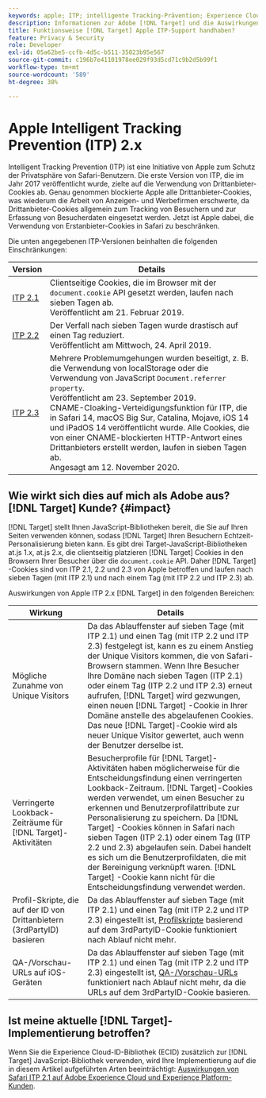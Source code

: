 ```yaml
---
keywords: apple; ITP; intelligente Tracking-Prävention; Experience Cloud ID; ecid; itp
description: Informationen zur Adobe [!DNL Target] und die Auswirkungen der Initiative Apple Intelligent Tracking Prevention (ITP) zum Schutz der Privatsphäre von Safari-Benutzern.
title: Funktionsweise [!DNL Target] Apple ITP-Support handhaben?
feature: Privacy & Security
role: Developer
exl-id: 05a62be5-ccfb-4d5c-b511-35023b95e567
source-git-commit: c196b7e41101978ee029f93d5cd71c9b2d5b99f1
workflow-type: tm+mt
source-wordcount: '589'
ht-degree: 38%

---
```


# Apple Intelligent Tracking Prevention (ITP) 2.x

Intelligent Tracking Prevention (ITP) ist eine Initiative von Apple zum Schutz der Privatsphäre von Safari-Benutzern. Die erste Version von ITP, die im Jahr 2017 veröffentlicht wurde, zielte auf die Verwendung von Drittanbieter-Cookies ab. Genau genommen blockierte Apple alle Drittanbieter-Cookies, was wiederum die Arbeit von Anzeigen- und Werbefirmen erschwerte, da Drittanbieter-Cookies allgemein zum Tracking von Besuchern und zur Erfassung von Besucherdaten eingesetzt werden. Jetzt ist Apple dabei, die Verwendung von Erstanbieter-Cookies in Safari zu beschränken.

Die unten angegebenen ITP-Versionen beinhalten die folgenden Einschränkungen:

| Version | Details |
| --- | --- |
| [ITP 2.1](https://webkit.org/blog/8613/intelligent-tracking-prevention-2-1/) | Clientseitige Cookies, die im Browser mit der `document.cookie` API gesetzt werden, laufen nach sieben Tagen ab.<br>Veröffentlicht am 21. Februar 2019. |
| [ITP 2.2](https://webkit.org/blog/8828/intelligent-tracking-prevention-2-2/) | Der Verfall nach sieben Tagen wurde drastisch auf einen Tag reduziert.<br>Veröffentlicht am Mittwoch, 24. April 2019. |
| [ITP 2.3](https://webkit.org/blog/9521/intelligent-tracking-prevention-3-2/) | Mehrere Problemumgehungen wurden beseitigt, z. B. die Verwendung von localStorage oder die Verwendung von JavaScript `Document.referrer property`.<br>Veröffentlicht am 23. September 2019.<br>CNAME-Cloaking-Verteidigungsfunktion für ITP, die in Safari 14, macOS Big Sur, Catalina, Mojave, iOS 14 und iPadOS 14 veröffentlicht wurde. Alle Cookies, die von einer CNAME-blockierten HTTP-Antwort eines Drittanbieters erstellt werden, laufen in sieben Tagen ab.<br>Angesagt am 12. November 2020. |

## Wie wirkt sich dies auf mich als Adobe aus? [!DNL Target] Kunde? {#impact}

[!DNL Target] stellt Ihnen JavaScript-Bibliotheken bereit, die Sie auf Ihren Seiten verwenden können, sodass [!DNL Target] Ihren Besuchern Echtzeit-Personalisierung bieten kann. Es gibt drei Target-JavaScript-Bibliotheken at.js 1.x, at.js 2.x, die clientseitig platzieren [!DNL Target] Cookies in den Browsern Ihrer Besucher über die `document.cookie` API. Daher [!DNL Target] -Cookies sind von ITP 2.1, 2.2 und 2.3 von Apple betroffen und laufen nach sieben Tagen (mit ITP 2.1) und nach einem Tag (mit ITP 2.2 und ITP 2.3) ab.

Auswirkungen von Apple ITP 2.x [!DNL Target] in den folgenden Bereichen:

| Wirkung | Details |
| --- | --- |
| Mögliche Zunahme von Unique Visitors | Da das Ablauffenster auf sieben Tage (mit ITP 2.1) und einen Tag (mit ITP 2.2 und ITP 2.3) festgelegt ist, kann es zu einem Anstieg der Unique Visitors kommen, die von Safari-Browsern stammen. Wenn Ihre Besucher Ihre Domäne nach sieben Tagen (ITP 2.1) oder einem Tag (ITP 2.2 und ITP 2.3) erneut aufrufen, [!DNL Target] wird gezwungen, einen neuen [!DNL Target] -Cookie in Ihrer Domäne anstelle des abgelaufenen Cookies. Das neue [!DNL Target]-Cookie wird als neuer Unique Visitor gewertet, auch wenn der Benutzer derselbe ist. |
| Verringerte Lookback-Zeiträume für [!DNL Target]-Aktivitäten | Besucherprofile für [!DNL Target]-Aktivitäten haben möglicherweise für die Entscheidungsfindung einen verringerten Lookback-Zeitraum. [!DNL Target]-Cookies werden verwendet, um einen Besucher zu erkennen und Benutzerprofilattribute zur Personalisierung zu speichern. Da [!DNL Target] -Cookies können in Safari nach sieben Tagen (ITP 2.1) oder einem Tag (ITP 2.2 und 2.3) abgelaufen sein. Dabei handelt es sich um die Benutzerprofildaten, die mit der Bereinigung verknüpft waren. [!DNL Target] -Cookie kann nicht für die Entscheidungsfindung verwendet werden. |
| Profil-Skripte, die auf der ID von Drittanbietern (3rdPartyID) basieren | Da das Ablauffenster auf sieben Tage (mit ITP 2.1) und einen Tag (mit ITP 2.2 und ITP 2.3) eingestellt ist, [Profilskripte](/help/main/c-target/c-visitor-profile/profile-parameters.md) basierend auf dem 3rdPartyID-Cookie funktioniert nach Ablauf nicht mehr. |
| QA-/Vorschau-URLs auf iOS-Geräten | Da das Ablauffenster auf sieben Tage (mit ITP 2.1) und einen Tag (mit ITP 2.2 und ITP 2.3) eingestellt ist, [QA-/Vorschau-URLs](/help/main/c-activities/c-activity-qa/activity-qa.md) funktioniert nach Ablauf nicht mehr, da die URLs auf dem 3rdPartyID-Cookie basieren. |

## Ist meine aktuelle [!DNL Target]-Implementierung betroffen?

Wenn Sie die Experience Cloud-ID-Bibliothek (ECID) zusätzlich zur [!DNL Target] JavaScript-Bibliothek verwenden, wird Ihre Implementierung auf die in diesem Artikel aufgeführten Arten beeinträchtigt: [Auswirkungen von Safari ITP 2.1 auf Adobe Experience Cloud und Experience Platform-Kunden](https://medium.com/adobetech/safari-itp-2-1-impact-on-adobe-experience-cloud-customers-9439cecb55ac).
